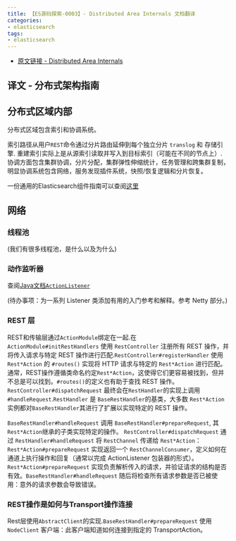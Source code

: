 ```yaml
---
title: 【ES源码探索-0003】- Distributed Area Internals 文档翻译
categories: 
- elasticsearch
tags:
- elasticsearch
---
```


- [原文链接 - Distributed Area Internals](https://github.com/elastic/elasticsearch/blob/e7bbcb98834156f2dbfa1dd9a86c22a33cfbab23/docs/internal/DistributedArchitectureGuide.md)

## 译文 - 分布式架构指南

## 分布式区域内部

分布式区域包含索引和协调系统。

索引路径从用户`REST`命令通过分片路由延伸到每个独立分片 `translog` 和 存储引擎. 重建索引实际上是从源索引读取并写入到目标索引（可能在不同的节点上）. 协调方面包含集群协调，分片分配，集群弹性伸缩统计，任务管理和跨集群复制，明显协调系统包含网络，服务发现插件系统，快照/恢复逻辑和分片恢复。

一份通用的Elasticsearch组件指南可以查阅[这里](https://github.com/elastic/elasticsearch/blob/main/docs/internal/GeneralArchitectureGuide.md)

## 网络

### 线程池

(我们有很多线程池，是什么以及为什么)

### 动作监听器

查阅[Java文档`ActionListener`](https://github.com/elastic/elasticsearch/blob/main/server/src/main/java/org/elasticsearch/action/ActionListener.java)

(待办事项：为一系列 Listener 类添加有用的入门参考和解释。参考 Netty 部分。)

### REST 层

REST和传输层通过`ActionModule`绑定在一起.在 `ActionModule#initRestHandlers` 使用 `RestController` 注册所有 REST 操作，并将传入请求与特定 REST 操作进行匹配.`RestController#registerHandler` 使用 `Rest*Action` 的 `#routes()` 实现将 HTTP 请求与特定的 `Rest*Action` 进行匹配。通常，REST操作遵循类命名约定`Rest*Action`，这使得它们更容易被找到，但并不总是可以找到。`#routes()`的定义也有助于查找 REST 操作。`RestController#dispatchRequest` 最终会在`RestHandler`的实现上调用`#handleRequest`.`RestHandler` 是 `BaseRestHandler`的基类，大多数 `Rest*Action` 实例都对`BaseRestHandler`其进行了扩展以实现特定的 REST 操作。

`BaseRestHandler#handleRequest` 调用 `BaseRestHandler#prepareRequest`, 其`Rest*Action`继承的子类实现特定的操作。 `RestController#dispatchRequest` 通过 `RestHandler#handleRequest` 将 `RestChannel` 传递给 `Rest*Action`：`Rest*Action#prepareRequest` 实现返回一个 `RestChannelConsumer`，定义如何在通道上执行操作和回复（通常以完成 ActionListener 包装器的形式）。`Rest*Action#prepareRequest` 实现负责解析传入的请求，并验证请求的结构是否有效。`BaseRestHandler#handleRequest` 随后将检查所有请求参数是否已被使用：意外的请求参数会导致错误。

### REST操作是如何与Transport操作连接

Rest层使用`AbstractClient`的实现.`BaseRestHandler#prepareRequest` 使用 `NodeClient` 客户端：此客户端知道如何连接到指定的 TransportAction。
